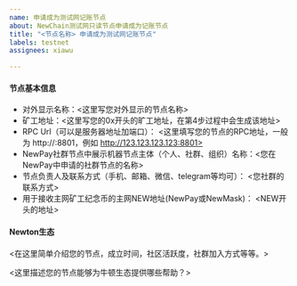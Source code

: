 ```yaml
---
name: 申请成为测试网记账节点
about: NewChain测试网只读节点申请成为记账节点
title: "<节点名称> 申请成为测试网记账节点"
labels: testnet
assignees: xiawu

---
```


#### 节点基本信息

- 对外显示名称：<这里写您对外显示的节点名称>
- 矿工地址：<这里写您的0x开头的旷工地址，在第4步过程中会生成该地址>
- RPC Url（可以是服务器地址加端口）： <这里填写您的节点的RPC地址，一般为 http://<IP>:8801，例如 http://123.123.123.123:8801>
- NewPay社群节点中展示机器节点主体（个人、社群、组织）名称：<您在NewPay中申请的社群节点的名称>
- 节点负责人及联系方式（手机、邮箱、微信、telegram等均可）： <您社群的联系方式>
- 用于接收主网矿工纪念币的主网NEW地址(NewPay或NewMask)： <NEW开头的地址>

#### Newton生态

<在这里简单介绍您的节点，成立时间，社区活跃度，社群加入方式等等。>

<这里描述您的节点能够为牛顿生态提供哪些帮助？>
